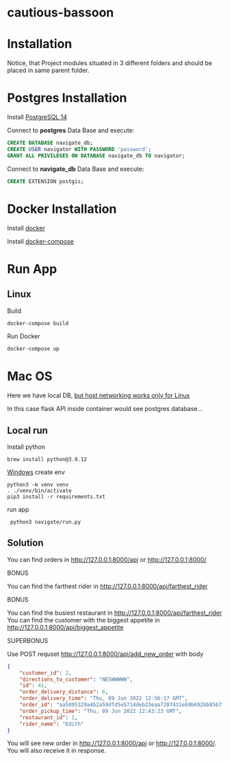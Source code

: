 # cautious-bassoon

# Installation

Notice, that Project modules situated in 3 different folders and should be placed in same parent folder.


# Postgres Installation

 Install [PostgreSQL 14](https://www.postgresql.org/download/)


Connect to **postgres** Data Base and execute:
```sql
CREATE DATABASE navigate_db;
CREATE USER navigator WITH PASSWORD 'password';
GRANT ALL PRIVILEGES ON DATABASE navigate_db TO navigator;
```
Connect to **navigate_db** Data Base and execute:
```sql
CREATE EXTENSION postgis;
```

# Docker Installation
Install [docker](https://www.docker.com/)

Install [docker-compose](https://docs.docker.com/compose/install/)

# Run App 
## Linux
 Build 
```sh
docker-compose build
```
 Run Docker
```sh
docker-compose up
```
# Mac OS

Here we have local DB, [but host networking works only for Linux](https://github.com/docker/for-mac/issues/6185#issuecomment-1068490007)

In this case flask API inside container would see postgres database...
## Local run
Install python
```shell
brew install python@3.9.12
```
[Windows](https://www.python.org/downloads/windows/)
create env
```shell
python3 -m venv venv
. ./venv/bin/activate
pip3 install -r requirements.txt
```
run app
```shell
 python3 navigate/run.py
```

## Solution

You can find orders in http://127.0.0.1:8000/api or http://127.0.0.1:8000/

BONUS

You can find the farthest rider in http://127.0.0.1:8000/api/farthest_rider

BONUS

You can find the busiest restaurant in http://127.0.0.1:8000/api/farthest_rider
You can find the customer with the biggest appetite in http://127.0.0.1:8000/api/biggest_appetite

SUPERBONUS

Use POST requset http://127.0.0.1:8000/api/add_new_order
with body 
```json
{
    "customer_id": 2,
    "directions_to_customer": "NESWWWWW",
    "id": 41,
    "order_delivery_distance": 6,
    "order_delivery_time": "Thu, 09 Jun 2022 12:56:17 GMT",
    "order_id": "aa5895329a4b2a59dfd5e5714deb23eaa7207431e69b692bb8567fa1796217f6",
    "order_pickup_time": "Thu, 09 Jun 2022 12:43:23 GMT",
    "restaurant_id": 1,
    "rider_name": "Edith"
}
```
You will see new order in http://127.0.0.1:8000/api or http://127.0.0.1:8000/.
You will also receive it in response.